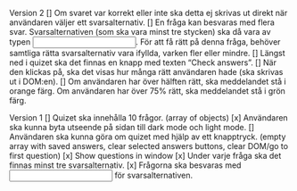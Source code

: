 Version 2
[] Om svaret var korrekt eller inte ska detta ej skrivas ut direkt när användaren väljer ett svarsalternativ.
[] En fråga kan besvaras med flera svar. Svarsalternativen (som ska vara minst tre stycken) ska då vara av typen <input type=”checkbox”>. För att få rätt på denna fråga, behöver samtliga rätta svarsalternativ vara ifyllda, varken fler eller mindre.
[] Längst ned i quizet ska det finnas en knapp med texten “Check answers”. [] När den klickas på, ska det visas hur många rätt användaren hade (ska skrivas ut i DOM:en). 
[] Om användaren har över hälften rätt, ska meddelandet stå i orange färg. Om användaren har över 75% rätt, ska meddelandet stå i grön färg.

Version 1
[] Quizet ska innehålla 10 frågor. (array of objects)
[x] Användaren ska kunna byta utseende på sidan till dark mode och light mode.
[] Användaren ska kunna göra om quizet med hjälp av ett knapptryck. (empty array with saved answers, clear selected answers buttons, clear DOM/go to first question)
[x] Show questions in window
[x] Under varje fråga ska det finnas minst tre svarsalternativ.
[x] Frågorna ska besvaras med <input type=”radio”> för svarsalternativen.


